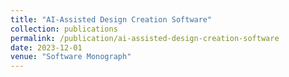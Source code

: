 ```yaml
---
title: "AI-Assisted Design Creation Software"
collection: publications
permalink: /publication/ai-assisted-design-creation-software
date: 2023-12-01
venue: "Software Monograph"
---
```

